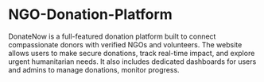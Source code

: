 # NGO-Donation-Platform
DonateNow is a full-featured donation platform built to connect compassionate donors with verified NGOs and volunteers. The website allows users to make secure donations, track real-time impact, and explore urgent humanitarian needs. It also includes dedicated dashboards for users and admins to manage donations, monitor progress.
